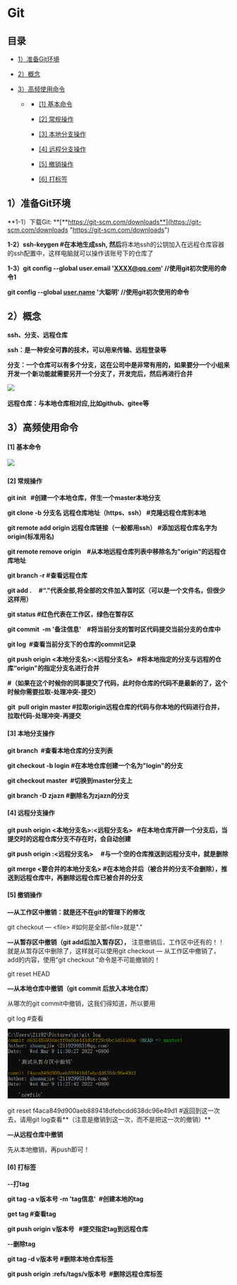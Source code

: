 # Git

## 目录

*   [1）准备Git环境](#1准备git环境)

*   [2）概念](#2概念)

*   [3）高频使用命令](#3高频使用命令)

    *   *   [\[1\] 基本命令](#1-基本命令)

        *   [\[2\] 常规操作](#2-常规操作)

        *   [\[3\] 本地分支操作](#3-本地分支操作)

        *   [\[4\] 远程分支操作](#4-远程分支操作)

        *   [\[5\] 撤销操作](#5-撤销操作)

        *   [\[6\] 打标签](#6-打标签)

## 1）准备Git环境

\*\*1-1）下载Git: \*\*[**https://git-scm.com/downloads**](https://git-scm.com/downloads "https://git-scm.com/downloads")

**1-2）ssh-keygen #在本地生成ssh, 然后**将本地ssh的公钥加入在远程仓库容器的ssh配置中，这样电脑就可以操作该账号下的仓库了

**1-3）git config --global user.email '<XXXX@qq.com>'  //使用git初次使用的命令1**

&#x20;        **git config --global **[**user.name**](http://user.name "user.name")** '大聪明'    //使用git初次使用的命令**   &#x20;

## 2）概念

**ssh、分支、远程仓库**

**ssh：是一种安全可靠的技术，可以用来传输、远程登录等**

**分支：一个仓库可以有多个分支，这在公司中是非常有用的，如果要分一个小组来开发一个新功能就需要另开一个分支了，开发完后，然后再进行合并**

![](https://cdn.jsdelivr.net/gh/18476305640/typora@master/image/16467971111761646797111134.png)

**远程仓库：与本地仓库相对应,比如github、gitee等**

## 3）高频使用命令

#### \[1] 基本命令

![](https://img2020.cnblogs.com/blog/2160655/202111/2160655-20211112165433926-489240407.png)

#### \[2] 常规操作

**git init   #创建一个本地仓库，伴生一个master本地分支**

**git clone -b 分支名 远程仓库地址（https、ssh） #克隆远程仓库到本地**

**git remote add origin 远程仓库链接（一般都用ssh） #添加远程仓库名字为origin(标准用名)**&#x20;

**git remote remove origin    #从本地远程仓库列表中移除名为"origin"的远程仓库地址**

**git branch -r #查看远程仓库**

**git add .     #“."代表全部,将全部的文件加入暂时区（可以是一个文件名，但很少这样用）**

**git status #红色代表在工作区，绿色在暂存区**

**git commit  -m '备注信息'    #将当前分支的暂时区代码提交当前分支的仓库中**

**git log  #查看当前分支下的仓库的commit记录**

**git push origin <本地分支名>:<远程分支名>   #将本地指定的分支与远程的仓库“origin"的指定分支名进行合并**

**#（如果在这个时候你的同事提交了代码，此时你仓库的代码不是最新的了，这个时候你需要拉取-处理冲突-提交）**

**git  pull origin master  #拉取origin远程仓库的代码与你本地的代码进行合并， 拉取代码-处理冲突-再提交**

#### \[3] 本地分支操作

**git branch  #查看本地仓库的分支列表**

**git checkout -b login #在本地仓库创建一个名为"login"的分支**

**git checkout master  #切换到master分支上**

**git branch -D zjazn  #删除名为zjazn的分支**

#### \[4] 远程分支操作

**git push origin <本地分支名>:<远程分支名>   #在本地仓库开辟一个分支后，当提交时的远程仓库分支不存在时，会自动创建**

**git push origin :<远程分支名>     #与一个空的仓库推送到远程分支中，就是删除**

**git merge <要合并的本地分支名>  #在本地合并后（被合并的分支不会删除），推送到远程仓库中，再删除远程仓库已被合并的分支**

#### \[5] 撤销操作

**—从工作区中撤销：就是还不在git的管理下的修改**

git checkout — \<file>  #如何是全部\<file>就是"."

**—从暂存区中撤销（git add后加入暂存区），** 注意撤销后，工作区中还有的！！就是从暂存区中删除了，这样就可以使用git checkout — <file> 从工作区中撤销了，add的内容，使用“git checkout ”命令是不可能撤销的！

git reset HEAD

**—从本地仓库中撤销（git commit 后放入本地仓库）**

从哪次的git commit中撤销，这我们得知道，所以要用

git log #查看

![](image/image_GotNXMYlFA.png)

git reset f4aca849d900aeb889418dfebcdd638dc96e49d1  #返回到这一次去，请用git log查看\*\*（注意是撤销到这一次，而不是把这一次的撤销）\*\*

**—从远程仓库中撤销**

先从本地撤销，再push即可！

#### \[6] 打标签

**--打tag**

**git tag -a v版本号 -m 'tag信息'  #创建本地的tag**

**get tag  #查看tag**&#x20;

**git push origin v版本号   #提交指定tag到远程仓库**

**--删除tag**

**git tag -d v版本号 #删除本地仓库标签**

**git push origin :refs/tags/v版本号  #删除远程仓库标签**
